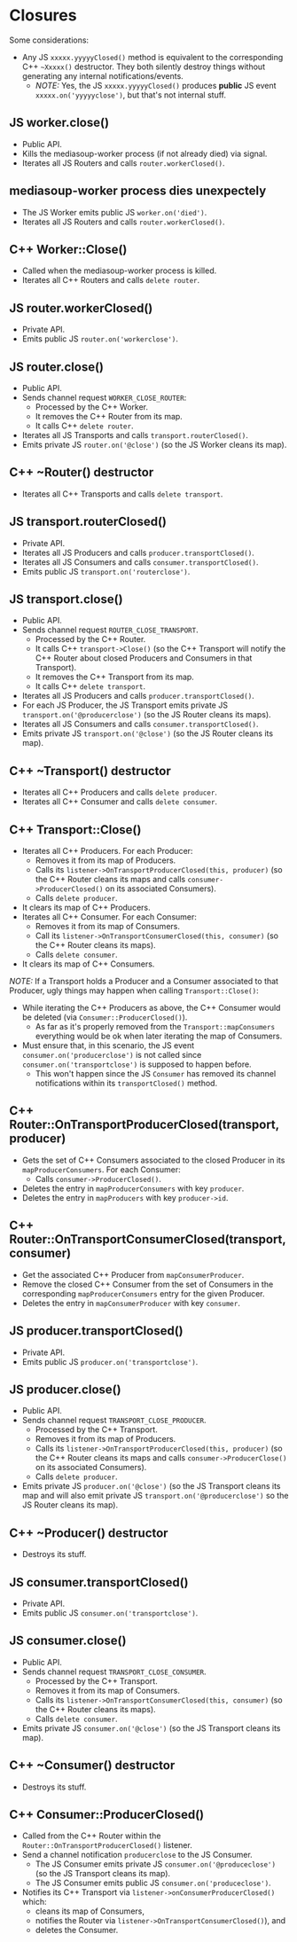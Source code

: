 # Closures

Some considerations:

- Any JS `xxxxx.yyyyyClosed()` method is equivalent to the corresponding C++ `~Xxxxx()` destructor. They both silently destroy things without generating any internal notifications/events.
  - _NOTE:_ Yes, the JS `xxxxx.yyyyyClosed()` produces **public** JS event `xxxxx.on('yyyyyclose')`, but that's not internal stuff.

## JS worker.close()

- Public API.
- Kills the mediasoup-worker process (if not already died) via signal.
- Iterates all JS Routers and calls `router.workerClosed()`.

## mediasoup-worker process dies unexpectely

- The JS Worker emits public JS `worker.on('died')`.
- Iterates all JS Routers and calls `router.workerClosed()`.

## C++ Worker::Close()

- Called when the mediasoup-worker process is killed.
- Iterates all C++ Routers and calls `delete router`.

## JS router.workerClosed()

- Private API.
- Emits public JS `router.on('workerclose')`.

## JS router.close()

- Public API.
- Sends channel request `WORKER_CLOSE_ROUTER`:
  - Processed by the C++ Worker.
  - It removes the C++ Router from its map.
  - It calls C++ `delete router`.
- Iterates all JS Transports and calls `transport.routerClosed()`.
- Emits private JS `router.on('@close')` (so the JS Worker cleans its map).

## C++ ~Router() destructor

- Iterates all C++ Transports and calls `delete transport`.

## JS transport.routerClosed()

- Private API.
- Iterates all JS Producers and calls `producer.transportClosed()`.
- Iterates all JS Consumers and calls `consumer.transportClosed()`.
- Emits public JS `transport.on('routerclose')`.

## JS transport.close()

- Public API.
- Sends channel request `ROUTER_CLOSE_TRANSPORT`.
  - Processed by the C++ Router.
  - It calls C++ `transport->Close()` (so the C++ Transport will notify the C++ Router about closed Producers and Consumers in that Transport).
  - It removes the C++ Transport from its map.
  - It calls C++ `delete transport`.
- Iterates all JS Producers and calls `producer.transportClosed()`.
- For each JS Producer, the JS Transport emits private JS `transport.on('@producerclose')` (so the JS Router cleans its maps).
- Iterates all JS Consumers and calls `consumer.transportClosed()`.
- Emits private JS `transport.on('@close')` (so the JS Router cleans its map).

## C++ ~Transport() destructor

- Iterates all C++ Producers and calls `delete producer`.
- Iterates all C++ Consumer and calls `delete consumer`.

## C++ Transport::Close()

- Iterates all C++ Producers. For each Producer:
  - Removes it from its map of Producers.
  - Calls its `listener->OnTransportProducerClosed(this, producer)` (so the C++ Router cleans its maps and calls `consumer->ProducerClosed()` on its associated Consumers).
  - Calls `delete producer`.
- It clears its map of C++ Producers.
- Iterates all C++ Consumer. For each Consumer:
  - Removes it from its map of Consumers.
  - Call its `listener->OnTransportConsumerClosed(this, consumer)` (so the C++ Router cleans its maps).
  - Calls `delete consumer`.
- It clears its map of C++ Consumers.

_NOTE:_ If a Transport holds a Producer and a Consumer associated to that Producer, ugly things may happen when calling `Transport::Close()`:

- While iterating the C++ Producers as above, the C++ Consumer would be deleted (via `Consumer::ProducerClosed()`).
  - As far as it's properly removed from the `Transport::mapConsumers` everything would be ok when later iterating the map of Consumers.
- Must ensure that, in this scenario, the JS event `consumer.on('producerclose')` is not called since `consumer.on('transportclose')` is supposed to happen before.
  - This won't happen since the JS `Consumer` has removed its channel notifications within its `transportClosed()` method.

## C++ Router::OnTransportProducerClosed(transport, producer)

- Gets the set of C++ Consumers associated to the closed Producer in its `mapProducerConsumers`. For each Consumer:
  - Calls `consumer->ProducerClosed()`.
- Deletes the entry in `mapProducerConsumers` with key `producer`.
- Deletes the entry in `mapProducers` with key `producer->id`.

## C++ Router::OnTransportConsumerClosed(transport, consumer)

- Get the associated C++ Producer from `mapConsumerProducer`.
- Remove the closed C++ Consumer from the set of Consumers in the corresponding `mapProducerConsumers` entry for the given Producer.
- Deletes the entry in `mapConsumerProducer` with key `consumer`.

## JS producer.transportClosed()

- Private API.
- Emits public JS `producer.on('transportclose')`.

## JS producer.close()

- Public API.
- Sends channel request `TRANSPORT_CLOSE_PRODUCER`.
  - Processed by the C++ Transport.
  - Removes it from its map of Producers.
  - Calls its `listener->OnTransportProducerClosed(this, producer)` (so the C++ Router cleans its maps and calls `consumer->ProducerClose()` on its associated Consumers).
  - Calls `delete producer`.
- Emits private JS `producer.on('@close')` (so the JS Transport cleans its map and will also emit private JS `transport.on('@producerclose')` so the JS Router cleans its map).

## C++ ~Producer() destructor

- Destroys its stuff.

## JS consumer.transportClosed()

- Private API.
- Emits public JS `consumer.on('transportclose')`.

## JS consumer.close()

- Public API.
- Sends channel request `TRANSPORT_CLOSE_CONSUMER`.
  - Processed by the C++ Transport.
  - Removes it from its map of Consumers.
  - Calls its `listener->OnTransportConsumerClosed(this, consumer)` (so the C++ Router cleans its maps).
  - Calls `delete consumer`.
- Emits private JS `consumer.on('@close')` (so the JS Transport cleans its map).

## C++ ~Consumer() destructor

- Destroys its stuff.

## C++ Consumer::ProducerClosed()

- Called from the C++ Router within the `Router::OnTransportProducerClosed()` listener.
- Send a channel notification `producerclose` to the JS Consumer.
  - The JS Consumer emits private JS `consumer.on('@produceclose')` (so the JS Transport cleans its map).
  - The JS Consumer emits public JS `consumer.on('produceclose')`.
- Notifies its C++ Transport via `listener->onConsumerProducerClosed()` which:
  - cleans its map of Consumers,
  - notifies the Router via `listener->OnTransportConsumerClosed()`), and
  - deletes the Consumer.
